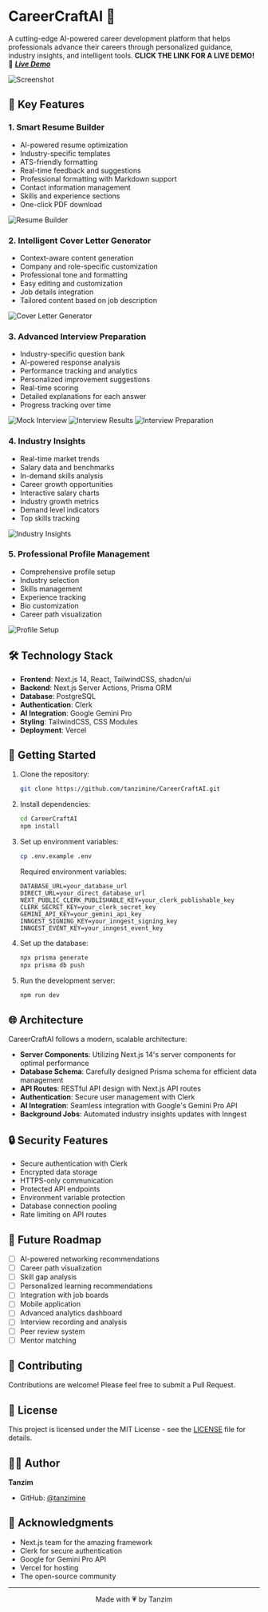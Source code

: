 # CareerCraftAI 🚀

A cutting-edge AI-powered career development platform that helps professionals advance their careers through personalized guidance, industry insights, and intelligent tools.
**CLICK THE LINK FOR A LIVE DEMO!**
🔗 *****[Live Demo](https://career-craft-ai-liart.vercel.app/)*****

![Screenshot](<img width="805" alt="Image" src="https://github.com/user-attachments/assets/48fc8288-35ef-4d36-bf00-cd5080e4ddc6" />)

## 🌟 Key Features

### 1. Smart Resume Builder
- AI-powered resume optimization
- Industry-specific templates
- ATS-friendly formatting
- Real-time feedback and suggestions
- Professional formatting with Markdown support
- Contact information management
- Skills and experience sections
- One-click PDF download

![Resume Builder](public/screenshots/resume-builder.png)

### 2. Intelligent Cover Letter Generator
- Context-aware content generation
- Company and role-specific customization
- Professional tone and formatting
- Easy editing and customization
- Job details integration
- Tailored content based on job description

![Cover Letter Generator](public/screenshots/cover-letter.png)

### 3. Advanced Interview Preparation
- Industry-specific question bank
- AI-powered response analysis
- Performance tracking and analytics
- Personalized improvement suggestions
- Real-time scoring
- Detailed explanations for each answer
- Progress tracking over time

![Mock Interview](public/screenshots/mock-interview.png)
![Interview Results](public/screenshots/interview-results.png)
![Interview Preparation](public/screenshots/interview-prep.png)

### 4. Industry Insights
- Real-time market trends
- Salary data and benchmarks
- In-demand skills analysis
- Career growth opportunities
- Interactive salary charts
- Industry growth metrics
- Demand level indicators
- Top skills tracking

![Industry Insights](public/screenshots/industry-insights.png)

### 5. Professional Profile Management
- Comprehensive profile setup
- Industry selection
- Skills management
- Experience tracking
- Bio customization
- Career path visualization

![Profile Setup](public/screenshots/profile-setup.png)

## 🛠️ Technology Stack

- **Frontend**: Next.js 14, React, TailwindCSS, shadcn/ui
- **Backend**: Next.js Server Actions, Prisma ORM
- **Database**: PostgreSQL
- **Authentication**: Clerk
- **AI Integration**: Google Gemini Pro
- **Styling**: TailwindCSS, CSS Modules
- **Deployment**: Vercel

## 🚀 Getting Started

1. Clone the repository:
   ```bash
   git clone https://github.com/tanzimine/CareerCraftAI.git
   ```

2. Install dependencies:
   ```bash
   cd CareerCraftAI
   npm install
   ```

3. Set up environment variables:
   ```bash
   cp .env.example .env
   ```
   Required environment variables:
   ```
   DATABASE_URL=your_database_url
   DIRECT_URL=your_direct_database_url
   NEXT_PUBLIC_CLERK_PUBLISHABLE_KEY=your_clerk_publishable_key
   CLERK_SECRET_KEY=your_clerk_secret_key
   GEMINI_API_KEY=your_gemini_api_key
   INNGEST_SIGNING_KEY=your_inngest_signing_key
   INNGEST_EVENT_KEY=your_inngest_event_key
   ```

4. Set up the database:
   ```bash
   npx prisma generate
   npx prisma db push
   ```

5. Run the development server:
   ```bash
   npm run dev
   ```

## 🌐 Architecture

CareerCraftAI follows a modern, scalable architecture:

- **Server Components**: Utilizing Next.js 14's server components for optimal performance
- **Database Schema**: Carefully designed Prisma schema for efficient data management
- **API Routes**: RESTful API design with Next.js API routes
- **Authentication**: Secure user management with Clerk
- **AI Integration**: Seamless integration with Google's Gemini Pro API
- **Background Jobs**: Automated industry insights updates with Inngest

## 🔒 Security Features

- Secure authentication with Clerk
- Encrypted data storage
- HTTPS-only communication
- Protected API endpoints
- Environment variable protection
- Database connection pooling
- Rate limiting on API routes

## 🎯 Future Roadmap

- [ ] AI-powered networking recommendations
- [ ] Career path visualization
- [ ] Skill gap analysis
- [ ] Personalized learning recommendations
- [ ] Integration with job boards
- [ ] Mobile application
- [ ] Advanced analytics dashboard
- [ ] Interview recording and analysis
- [ ] Peer review system
- [ ] Mentor matching

## 🤝 Contributing

Contributions are welcome! Please feel free to submit a Pull Request.

## 📝 License

This project is licensed under the MIT License - see the [LICENSE](LICENSE) file for details.

## 👨‍💻 Author

**Tanzim**
- GitHub: [@tanzimine](https://github.com/tanzimine)

## 🙏 Acknowledgments

- Next.js team for the amazing framework
- Clerk for secure authentication
- Google for Gemini Pro API
- Vercel for hosting
- The open-source community

---

<p align="center">Made with 💗 by Tanzim</p>

